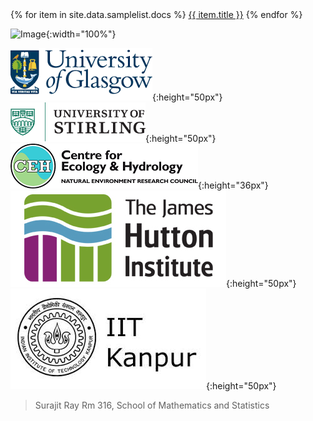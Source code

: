 <section class="page-header">
   {% for item in site.data.samplelist.docs %}
      <a class="btn" href="{{ item.url }}">{{ item.title }}</a>    {% endfor %}
</section>

![Image](https://www.gla.ac.uk/media/Media_681177_smxx.jpg){:width="100%"} 

![alt-text-1](images/uog.png){:height="50px"}  ![alt-text-2](images/uos.png){:height="50px"}  ![alt-text-2](images/ceh.png){:height="36px"} ![alt-text-2](images/jhi.png){:height="50px"} ![alt-text-2](images/iitk.png){:height="50px"} 

> Surajit Ray
> Rm 316, School of Mathematics and Statistics
